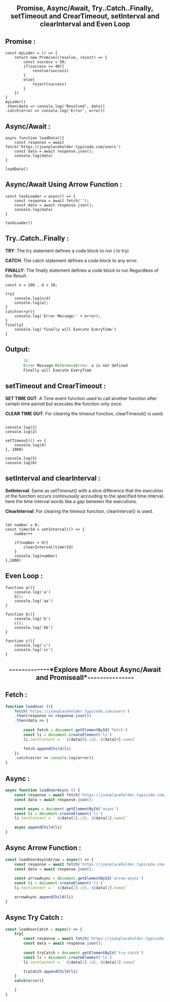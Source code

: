 <h2 align="center"> Promise, Async/Await, Try..Catch..Finally, setTimeout and CrearTimeout, setInterval and clearInterval and Even Loop</h2>



## Promise :
``` JS
const myLoder = () => {
    return new Promise((resolve, reject) => {
        const success = 50;
        if(success >= 40){
            resolve(success)
        }
        else{
            reject(success)
        }
    })
}
myLoder()
.then(data => console.log('Resolved', data))
.catch(error => console.log('Error', error))

```


## Async/Await :

``` JS
async function loadData(){
    const response = await fetch('https://jsonplaceholder.typicode.com/users')
    const data = await response.json();
    console.log(data)
}

loadData()

```

##  Async/Await Using Arrow Function :
``` JS
const taskLoader = async() => {
    const response = await fetch('');
    const data = await response.json();
    console.log(data)
}

taskLoader()

```

## Try..Catch..Finally :

**TRY**: The try statement defines a code block to run ( to try)

**CATCH**: The catch statement defines a code block to any error.

**FINALLY**: The finally statement defines a code block to run Regurdless of the Result.


``` JS 
const n = 100 , d = 10;

try{
    console.log(n/d)
    console.log(a);
}
catch(error){
    console.log('Error Message:' + error);
}
finally{
    console.log('finally will Execute EveryTime')
}

```

## Output: 
```js
        10
        Error Message:ReferenceError: a is not defined
        Finally will Execute EveryTime
```

## setTimeout and CrearTimeout :

**SET TIME OUT**: A Time event function used to call another function after 
               certain time period but ececutes the function only once.

**CLEAR TIME OUT**: For clearing the timeout function, clearTimeout() is used.

``` JS

console.log(1)
console.log(2)

setTimeout(() => {
    console.log(4)
}, 1000)

console.log(5)
console.log(6)

```

## setInterval and clearInterval :

**SetInterval**: Same as setTimeout() with a slice difference that the 
              execution ot the function occurs continuously accouding to the
              specified time interval. here the time interval words like a
              gap between the executions.

**ClearInterval**: For clearing the timeout function, clearinterval() is used.


``` JS

let number = 0;
const timerId = setInterval(() => {
    number++

    if(number > 9){
        clearInterval(timerId)
    }
    console.log(number)
},1000)
```

## Even Loop :
``` JS
function a(){
    console.log('a')
    b();
    console.log('aa')
}

function b(){
    console.log('b')
    c();
    console.log('bb')
}

function c(){
    console.log('c')
    console.log('cc')
}
```



<h2 align="center">-------------*Explore More About Async/Await and Promiseall*---------------</h2>

## Fetch :
```js
function loadUser (){
    fetch('https://jsonplaceholder.typicode.com/users')
    .then(response => response.json())
    .then(data => {
        
        const fetch = document.getElementById('fetch')
        const li = document.createElement('li')
        li.textContent = ` ${data[0].id}, ${data[0].name}`

        fetch.appendChild(li)
    })
    .catch(error => console.log(error))
}
```

## Async :
```js 
async function loadUserAsync () {
    const response = await fetch('https://jsonplaceholder.typicode.com/users')
    const data = await response.json();

    const async = document.getElementById('async')
    const li = document.createElement('li')
    li.textContent = ` ${data[1].id}, ${data[1].name}`

    async.appendChild(li)
}
```


## Async Arrow Function :

```js
const loadUserAsyncArrow = async() => {
    const response = await fetch('https://jsonplaceholder.typicode.com/users')
    const data = await response.json();
    
    const arrowAsync = document.getElementById('arrow-async')
    const li = document.createElement('li')
    li.textContent = ` ${data[2].id}, ${data[2].name}`

    arrowAsync.appendChild(li)
}
```

## Async Try Catch :

```js
const loadUserCatch = async() => {
    try{
        const response = await fetch('https://jsonplaceholder.typicode.com/users')
        const data = await response.json();
        
        const tryCatch = document.getElementById('try-catch')
        const li = document.createElement('li')
        li.textContent = ` ${data[3].id}, ${data[3].name}`

        tryCatch.appendChild(li)
    }
    catch(error){

    }
}
```
